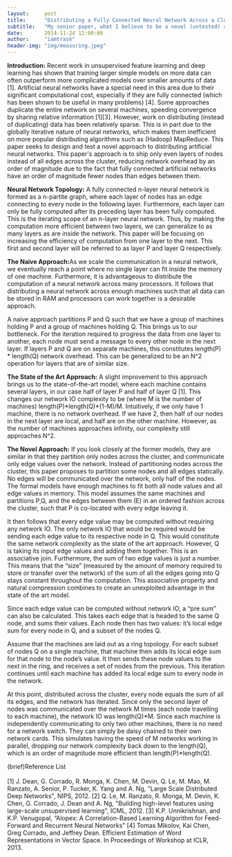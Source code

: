 ```yaml
---
layout:     post
title:      "Distributing a Fully Connected Neural Network Across a Cluster"
subtitle:   "My senior paper, what I believe to be a novel (untested) approach."
date:       2014-11-24 12:00:00
author:     "iamtrask"
header-img: "img/measuring.jpeg"
---
```


<p><b>Introduction:</b> Recent work in unsupervised feature learning and deep learning has shown that training larger simple models on more data can often outperform more complicated models over smaller amounts of data [1]. Artificial neural networks have a special need in this area due to their significant computational cost, especially if they are fully connected (which has been shown to be useful in many problems) [4]. Some approaches duplicate the entire network on several machines, speeding convergence by sharing relative information [1][3]. However, work on distributing (instead of duplicating) data has been relatively sparse. This is in part due to the globally iterative nature of neural networks, which makes them inefficient on more popular distributing algorithms such as (Hadoop) MapReduce. This paper seeks to design and test a novel approach to distributing artificial neural networks. This paper's approach is to ship only even layers of nodes instead of all edges across the cluster, reducing network overhead by an order of magnitude due to the fact that fully connected artificial networks have an order of magnitude fewer nodes than edges between them.</p>

<p><b>Neural Network Topology:</b> A fully connected n-layer neural network is formed as a n-partite graph, where each layer of nodes has an edge connecting to every node in the following layer. Furthermore, each layer can only be fully computed after its preceding layer has been fully computed. This is the iterating scope of an n-layer neural network. Thus, by making the computation more efficient between two layers, we can generalize to as many layers as are inside the network. This paper will be focusing on increasing the efficiency of computation from one layer to the next. This first and second layer will be referred to as layer P and layer Q respectively.</p>

<p><b>The Naive Approach:</b>As we scale the communication in a neural network, we eventually reach a point where no single layer can fit inside the memory of one machine. Furthermore, it is advantageous to distribute the computation of a neural network across many processors. It follows that distributing a neural network across enough machines such that all data can be stored in RAM and processors can work together is a desirable approach.</p>

<p>A naive approach partitions P and Q such that we have a group of machines holding P and a group of machines holding Q. This brings us to our bottleneck. For the iteration required to progress the data from one layer to another, each node must send a message to every other node in the next layer. If layers P and Q are on separate machines, this constitutes length(P) * length(Q) network overhead. This can be generalized to be an N^2 operation for layers that are of similar size.</p>

<p><b>The State of the Art Approach:</b> A slight improvement to this approach brings us to the state-of-the-art model, where each machine contains several layers, in our case half of layer P and half of layer Q [1]. This changes our network IO complexity to be (where M is the number of machines) length(P)*length(Q)*(1-M)/M. Intuitively, if we only have 1 machine, there is no network overhead. If we have 2, then half of our nodes in the next layer are local, and half are on the other machine. However, as the number of machines approaches infinity, our complexity still approaches N^2.</p>
	
<p><b>The Novel Approach:</b> If you look closely at the former models, they are similar in that they partition only nodes across the cluster, and communicate only edge values over the network. Instead of partitioning nodes across the cluster, this paper proposes to partition some nodes and all edges statically. No edges will be communicated over the network, only half of the nodes. 
The formal models have enough machines to fit both all node values and all edge values in memory. This model assumes the same machines and partitions P,Q, and the edges between them (E) in an ordered fashion across the cluster, such that P is co-located with every edge leaving it. </p>
	
<p>It then follows that every edge value may be computed without requiring any network IO. The only network IO that would be required would be sending each edge value to its respective node in Q. This would constitute the same network complexity as the state of the art approach. However, Q is taking its input edge values and adding them together. This is an associative join. Furthermore, the sum of two edge values is just a number. This means that the “size” (measured by the amount of memory required to store or transfer over the network) of the sum of all the edges going into Q stays constant throughout the computation. This associative property and natural compression combines to create an unexploited advantage in the state of the art model.</p>

<p>Since each edge value can be computed without network IO, a “pre sum” can also be calculated. This takes each edge that is headed to the same Q node, and sums their values. Each node then has two values: it’s local edge sum for every node in Q, and a subset of the nodes Q.</p>

<p>Assume that the machines are laid out as a ring topology. For each subset of nodes Q on a single machine, that machine then adds its local edge sum for that node to the node’s value. It then sends these node values to the next in the ring, and receives a set of nodes from the previous. This iteration continues until each machine has added its local edge sum to every node in the network. </p>

<p>At this point, distributed across the cluster, every node equals the sum of all its edges, and the network has iterated. Since only the second layer of nodes was communicated over the network M times (each node travelling to each machine), the network IO was length(Q)*M. Since each machine is independently communicating to only two other machines, there is no need for a network switch. They can simply be daisy chained to their own network cards. This simulates having the speed of M networks working in parallel, dropping our network complexity back down to the length(Q), which is an order of magnitude more efficient than length(P)*length(Q). </p>

<p>
(brief)Reference List <br />
<br />
[1] J. Dean, G. Corrado, R. Monga, K. Chen, M. Devin, Q. Le, M. Mao, M. Ranzato, A. Senior, P. Tucker, K. Yang and A. Ng, "Large Scale Distributed Deep Networks", NIPS, 2012.
[2] Q. Le, M. Ranzato, R. Monga, M. Devin, K. Chen, G. Corrado, J. Dean and A. Ng, "Building high-level features using large-scale unsupervised learning", ICML, 2012.
[3] K.P. Unnikrishnan, and K.P. Venugopal, “Alopex: A Correlation-Based Learning Algorithm for Feed-Forward and Recurrent Neural Networks”
[4] Tomas Mikolov, Kai Chen, Greg Corrado, and Jeffrey Dean. Efficient Estimation of Word Representations in Vector Space. In Proceedings of Workshop at ICLR, 2013.
</p>